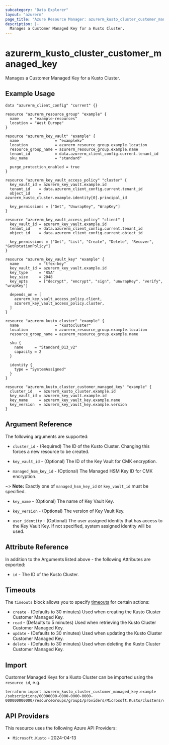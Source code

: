 ```yaml
---
subcategory: "Data Explorer"
layout: "azurerm"
page_title: "Azure Resource Manager: azurerm_kusto_cluster_customer_managed_key"
description: |-
  Manages a Customer Managed Key for a Kusto Cluster.
---
```


# azurerm_kusto_cluster_customer_managed_key

Manages a Customer Managed Key for a Kusto Cluster.

## Example Usage

```hcl
data "azurerm_client_config" "current" {}

resource "azurerm_resource_group" "example" {
  name     = "example-resources"
  location = "West Europe"
}

resource "azurerm_key_vault" "example" {
  name                = "examplekv"
  location            = azurerm_resource_group.example.location
  resource_group_name = azurerm_resource_group.example.name
  tenant_id           = data.azurerm_client_config.current.tenant_id
  sku_name            = "standard"

  purge_protection_enabled = true
}

resource "azurerm_key_vault_access_policy" "cluster" {
  key_vault_id = azurerm_key_vault.example.id
  tenant_id    = data.azurerm_client_config.current.tenant_id
  object_id    = azurerm_kusto_cluster.example.identity[0].principal_id

  key_permissions = ["Get", "UnwrapKey", "WrapKey"]
}

resource "azurerm_key_vault_access_policy" "client" {
  key_vault_id = azurerm_key_vault.example.id
  tenant_id    = data.azurerm_client_config.current.tenant_id
  object_id    = data.azurerm_client_config.current.object_id

  key_permissions = ["Get", "List", "Create", "Delete", "Recover", "GetRotationPolicy"]
}

resource "azurerm_key_vault_key" "example" {
  name         = "tfex-key"
  key_vault_id = azurerm_key_vault.example.id
  key_type     = "RSA"
  key_size     = 2048
  key_opts     = ["decrypt", "encrypt", "sign", "unwrapKey", "verify", "wrapKey"]

  depends_on = [
    azurerm_key_vault_access_policy.client,
    azurerm_key_vault_access_policy.cluster,
  ]
}

resource "azurerm_kusto_cluster" "example" {
  name                = "kustocluster"
  location            = azurerm_resource_group.example.location
  resource_group_name = azurerm_resource_group.example.name

  sku {
    name     = "Standard_D13_v2"
    capacity = 2
  }

  identity {
    type = "SystemAssigned"
  }
}

resource "azurerm_kusto_cluster_customer_managed_key" "example" {
  cluster_id   = azurerm_kusto_cluster.example.id
  key_vault_id = azurerm_key_vault.example.id
  key_name     = azurerm_key_vault_key.example.name
  key_version  = azurerm_key_vault_key.example.version
}
```

## Argument Reference

The following arguments are supported:

* `cluster_id` - (Required) The ID of the Kusto Cluster. Changing this forces a new resource to be created.

* `key_vault_id` - (Optional) The ID of the Key Vault for CMK encryption.

* `managed_hsm_key_id` - (Optional) The Managed HSM Key ID for CMK encryption.

~> **Note:** Exactly one of `managed_hsm_key_id` or `key_vault_id` must be specified.

* `key_name` - (Optional) The name of Key Vault Key.

* `key_version` - (Optional) The version of Key Vault Key.

* `user_identity` - (Optional) The user assigned identity that has access to the Key Vault Key. If not specified, system assigned identity will be used.

## Attribute Reference

In addition to the Arguments listed above - the following Attributes are exported:

* `id` - The ID of the Kusto Cluster.

## Timeouts

The `timeouts` block allows you to specify [timeouts](https://developer.hashicorp.com/terraform/language/resources/configure#define-operation-timeouts) for certain actions:

* `create` - (Defaults to 30 minutes) Used when creating the Kusto Cluster Customer Managed Key.
* `read` - (Defaults to 5 minutes) Used when retrieving the Kusto Cluster Customer Managed Key.
* `update` - (Defaults to 30 minutes) Used when updating the Kusto Cluster Customer Managed Key.
* `delete` - (Defaults to 30 minutes) Used when deleting the Kusto Cluster Customer Managed Key.

## Import

Customer Managed Keys for a Kusto Cluster can be imported using the `resource id`, e.g.

```shell
terraform import azurerm_kusto_cluster_customer_managed_key.example /subscriptions/00000000-0000-0000-0000-000000000000/resourceGroups/group1/providers/Microsoft.Kusto/clusters/cluster1
```

## API Providers
<!-- This section is generated, changes will be overwritten -->
This resource uses the following Azure API Providers:

* `Microsoft.Kusto` - 2024-04-13
